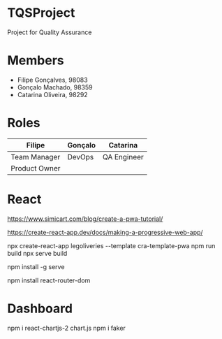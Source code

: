 # TQSProject
Project for Quality Assurance

# Members
- Filipe Gonçalves, 98083
- Gonçalo Machado, 98359
- Catarina Oliveira, 98292

# Roles
| Filipe | Gonçalo | Catarina |
| ------------- | ------------- | ------------- |
| Team Manager | DevOps | QA Engineer |
| Product Owner |  |  |

# React
https://www.simicart.com/blog/create-a-pwa-tutorial/

https://create-react-app.dev/docs/making-a-progressive-web-app/

npx create-react-app legoliveries --template cra-template-pwa
npm run build
npx serve build

npm install -g serve

npm install react-router-dom

# Dashboard
npm i react-chartjs-2 chart.js
npm i faker